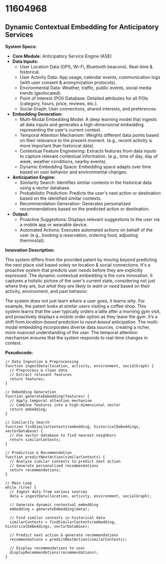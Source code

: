 # 11604968

## Dynamic Contextual Embedding for Anticipatory Services

**System Specs:**

*   **Core Module:** Anticipatory Service Engine (ASE)
*   **Data Inputs:**
    *   User Location Data (GPS, Wi-Fi, Bluetooth beacons). Real-time & historical.
    *   User Activity Data: App usage, calendar events, communication logs (with user consent & anonymization protocols).
    *   Environmental Data: Weather, traffic, public events, social media trends (geolocated).
    *   Point of Interest (POI) Database: Detailed attributes for all POIs (category, hours, price, reviews, etc.).
    *   Social Graph: User connections, shared interests, and preferences.
*   **Embedding Generation:**
    *   Multi-Modal Embedding Model: A deep learning model that ingests all data inputs and generates a high-dimensional embedding representing the user's current context.
    *   Temporal Attention Mechanism: Weights different data points based on their relevance to the present moment. (e.g., recent activity is more important than historical data).
    *   Contextual Feature Engineering: Extracts features from data inputs to capture relevant contextual information. (e.g., time of day, day of week, weather conditions, nearby events).
    *   Dynamic Embedding Space: Embedding space adapts over time based on user behavior and environmental changes.
*   **Anticipation Engine:**
    *   Similarity Search: Identifies similar contexts in the historical data using a vector database.
    *   Probabilistic Prediction: Predicts the user's next action or destination based on the identified similar contexts.
    *   Recommendation Generation: Generates personalized recommendations based on the predicted action or destination.
*   **Output:**
    *   Proactive Suggestions: Displays relevant suggestions to the user via a mobile app or wearable device.
    *   Automated Actions: Executes automated actions on behalf of the user (e.g., booking a reservation, ordering food, adjusting thermostat).

**Innovation Description:**

This system differs from the provided patent by moving *beyond* predicting the next place visit based solely on location & social connections. It's a proactive system that predicts user *needs* before they are explicitly expressed. The dynamic contextual embedding is the core innovation. It captures a holistic picture of the user's current state, considering not just where they are, but *what they are likely to want or need* based on their activity, environment, and past behavior. 

The system does not just learn *where* a user goes, it learns *why*.  For example, the patent looks at similar users visiting a coffee shop.  This system learns that the user typically orders a latte after a morning gym visit, and proactively displays a mobile order option as they leave the gym. It’s a shift from *location-based* prediction to *need-based* anticipation. The multi-modal embedding incorporates diverse data sources, creating a richer, more nuanced understanding of the user. The temporal attention mechanism ensures that the system responds to real-time changes in context.



**Pseudocode:**

```
// Data Ingestion & Preprocessing
function ingestData(location, activity, environment, socialGraph) {
  // Preprocess & clean data
  // Extract relevant features
  return features;
}

// Embedding Generation
function generateEmbedding(features) {
  // Apply temporal attention mechanism
  // Combine features into a high-dimensional vector
  return embedding;
}

// Similarity Search
function findSimilarContexts(embedding, historicalEmbeddings, vectorDatabase) {
  // Use vector database to find nearest neighbors
  return similarContexts;
}

// Prediction & Recommendation
function predictNextAction(similarContexts) {
  // Analyze similar contexts to predict next action
  // Generate personalized recommendations
  return recommendations;
}

// Main Loop
while (true) {
  // Ingest data from various sources
  data = ingestData(location, activity, environment, socialGraph);

  // Generate dynamic contextual embedding
  embedding = generateEmbedding(data);

  // Find similar contexts in historical data
  similarContexts = findSimilarContexts(embedding, historicalEmbeddings, vectorDatabase);

  // Predict next action & generate recommendations
  recommendations = predictNextAction(similarContexts);

  // Display recommendations to user
  displayRecommendations(recommendations);
}
```